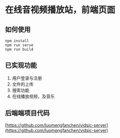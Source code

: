 # 在线音视频播放站，前端页面

## 如何使用
```
npm install
npm run serve
npm run build
```

## 已实现功能
1. 用户登录与注册
2. 文件的上传
3. 搜索功能
4. 在线播放视频，及音乐

## 后端端项目代码
[https://github.com/luomengfanchen/vidsic-server](https://github.com/luomengfanchen/vidsic-server)
